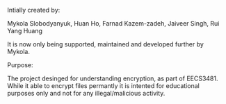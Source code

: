 Intially created by:  

Mykola Slobodyanyuk, Huan Ho, Farnad Kazem-zadeh, Jaiveer Singh, Rui Yang Huang

It is now only being supported, maintained and developed further by Mykola. 

Purpose: 

The project desinged for understanding encryption, as part of EECS3481. While it able to encrypt files permantly it is intented for educational purposes only and not for any illegal/malicious activity. 
